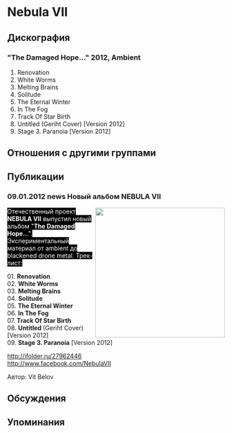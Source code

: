 # Nebula VII



## Дискография

### "The Damaged Hope..." 2012, Ambient

01. Renovation
02. White Worms
03. Melting Brains
04. Solitude
05. The Eternal Winter
06. In The Fog
07. Track Of Star Birth
08. Untitled (Geriht Cover) [Version 2012]
09. Stage 3. Paranoia [Version 2012]


## Отношения с другими группами


## Публикации

### 09.01.2012 news Новый альбом NEBULA VII

<P><FONT style="BACKGROUND-COLOR: #000000" color=#ffffff><IMG height=300 alt="" hspace=0 src="/images/news_rus/2012.01/22557.jpg" width=300 align=right border=0>Отечественный проект <STRONG>NEBULA VII</STRONG> выпустил новый альбом "<STRONG>The Damaged Hope..</STRONG>.". Экспериментальный материал от ambient до blackened drone metal. Трек-лист:</FONT></P>
<P>01. <STRONG>Renovation<BR></STRONG>02. <STRONG>White Worms<BR></STRONG>03. <STRONG>Melting Brains<BR></STRONG>04. <STRONG>Solitude</STRONG><BR>05. <STRONG>The Eternal Winter</STRONG><BR>06. <STRONG>In The Fog</STRONG><BR>07.<STRONG> Track Of Star Birth<BR></STRONG>08. <STRONG>Untitled </STRONG>(Geriht Cover) [Version 2012]<BR>09. <STRONG>Stage 3. Paranoia</STRONG> [Version 2012]</P>
<P><A href="http://ifolder.ru/27962446">http://ifolder.ru/27962446</A><BR><A href="http://www.facebook.com/NebulaVII">http://www.facebook.com/NebulaVII</A></P>
Автор: Vit Belov


## Обсуждения


## Упоминания

